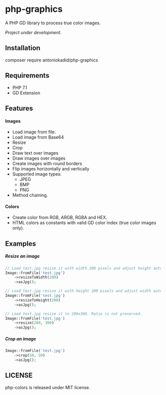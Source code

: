 # php-graphics

A PHP GD library to process true color images.

*Project under development.*

## Installation

composer require antoniokadid/php-graphics

## Requirements
* PHP 7.1
* GD Extension

## Features

#### Images
* Load image from file.
* Load image from Base64
* Resize
* Crop
* Draw text over images
* Draw images over images
* Create images with round borders
* Flip images horizontally and vertically
* Supported image types:
  * JPEG
  * BMP
  * PNG
* Method chaining.

#### Colors
* Create color from RGB, ARGB, RGBA and HEX.
* HTML colors as constants with valid GD color index (true color images only).


## Examples

##### Resize an image

```php
// Load test.jpg resize it with width 200 pixels and adjust height automatically.
Image::fromFile('test.jpg')
    ->resizeToWidth(200)
    ->asJpg();

// Load test.jpg resize it with height 200 pixels and adjust width automatically.
Image::fromFile('test.jpg')
    ->resizeToHeight(200)
    ->asJpg();

// Load test.jpg resize it to 200x300. Ratio is not preserved.
Image::fromFile('test.jpg')
    ->resize(200, 300)
    ->asJpg();
```

##### Crop an image

```php
Image::fromFile('test.jpg')
    ->crop(50, 50)
    ->asJpg();
```

## LICENSE

php-colors is released under MIT license.